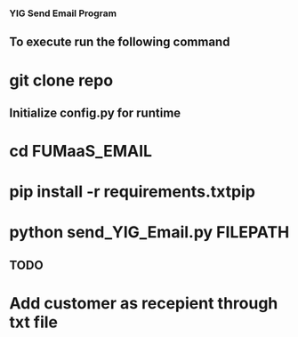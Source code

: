 ### YIG Send Email Program
## To execute run the following command
# git clone repo
## Initialize config.py for runtime
# cd FUMaaS_EMAIL
# pip install -r requirements.txtpip
# python send_YIG_Email.py FILEPATH

## TODO
# Add customer as recepient through txt file